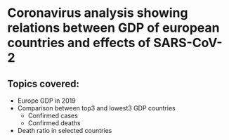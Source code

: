 # Coronavirus analysis showing relations between GDP of european countries and effects of SARS-CoV-2

## Topics covered:
* Europe GDP in 2019
* Comparison between top3 and lowest3 GDP countries
  * Confirmed cases
  * Confirmed deaths
* Death ratio in selected countries
